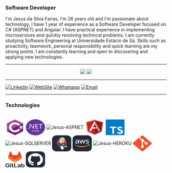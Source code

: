 ### Software Developer

I'm Jesus da Silva Farias, I'm 26 years old and I'm passionate about technology, I have 1 year of experience as a Software Developer focused on C# (ASPNET) and Angular. I have practical experience in implementing microservices and quickly resolving technical problems. I am currently studying Software Engineering at Universidade Estácio de Sá. Skills such as proactivity, teamwork, personal responsibility and quick learning are my strong points. I am constantly learning and open to discovering and applying new technologies.
****
<div align = "center">
  <img height="180em" src="https://github-readme-stats.vercel.app/api?username=jesusfariasdev&show_icons=true&theme=tokyonight&include_all_commits=true&count_private=true"/>
  <img height="180em" src="https://github-readme-stats.vercel.app/api/top-langs/?username=jesusfariasdev&layout=compact&langs_count=7&theme=tokyonight"/>
  
</div>

****

[![Linkedin](https://img.shields.io/badge/LinkedIn-0077B5?logo=linkedin&logoColor=white)](https://www.linkedin.com/in/jesusfariasdev/)
[![WebSite](https://img.shields.io/badge/Website-FF3434?logo=angular&logoColor=white)](https://jesusfarias.dev)
[![Whatsapp](https://img.shields.io/badge/WhatsApp-25D366?logo=whatsapp&logoColor=white)](https://wa.me/5511947169516)
[![Email](https://img.shields.io/badge/Email-grey?logo=mail.ru)](mailto:jesusfarias.dev@gmail.com)

****
### Technologies
<div style="display: inline_block, background-color: white"><br>
  <img align="center" alt="Jesus-C#" height="50" width="60" src="https://raw.githubusercontent.com/devicons/devicon/1119b9f84c0290e0f0b38982099a2bd027a48bf1/icons/csharp/csharp-original.svg">
  <img align="center" alt="Jesus-DOTNET" height="50" width="60" src="https://raw.githubusercontent.com/devicons/devicon/55609aa5bd817ff167afce0d965585c92040787a/icons/dotnetcore/dotnetcore-original.svg">
  <img align="center" alt="Jesus-ASPNET" height="50" width="60"  src="https://softwareasli.com/wp-content/uploads/2019/08/ASP.NET_.png">
<img align="center" alt="Jesus-Angular" height="50" width="60"  src="https://raw.githubusercontent.com/devicons/devicon/55609aa5bd817ff167afce0d965585c92040787a/icons/angularjs/angularjs-original.svg">
<img align="center" alt="Jesus-Typescript" height="50" width="60" src="https://raw.githubusercontent.com/devicons/devicon/55609aa5bd817ff167afce0d965585c92040787a/icons/typescript/typescript-original.svg">  
  <img align="center" alt="Jesus-SQLSERVER" height="50" width="60" src="https://www.svgrepo.com/show/303229/microsoft-sql-server-logo.svg">
<img align="center" alt="Jesus-Jenkins" height="50" width="60"  src="https://raw.githubusercontent.com/tandpfun/skill-icons/59059d9d1a2c092696dc66e00931cc1181a4ce1f/icons/Jenkins-Dark.svg"> 
  <img align="center" alt="Jesus-AWS" height="50" width="60"  src="https://raw.githubusercontent.com/tandpfun/skill-icons/59059d9d1a2c092696dc66e00931cc1181a4ce1f/icons/AWS-Dark.svg"> 
<img align="center" alt="Jesus-HEROKU" height="50" width="60" src="https://icongr.am/devicon/heroku-original-wordmark.svg?size=128&color=currentColor">
<img align="center" alt="Jesus-Git" height="50" width="60" src="https://raw.githubusercontent.com/devicons/devicon/55609aa5bd817ff167afce0d965585c92040787a/icons/git/git-original.svg">
<img align="center" alt="Jesus-Gitlab" height="50" width="60" src="https://raw.githubusercontent.com/devicons/devicon/55609aa5bd817ff167afce0d965585c92040787a/icons/gitlab/gitlab-original-wordmark.svg">
<img align="center" alt="Jesus-Github" height="50" width="60" src="https://raw.githubusercontent.com/tandpfun/skill-icons/59059d9d1a2c092696dc66e00931cc1181a4ce1f/icons/Github-Dark.svg">


  
<div>


